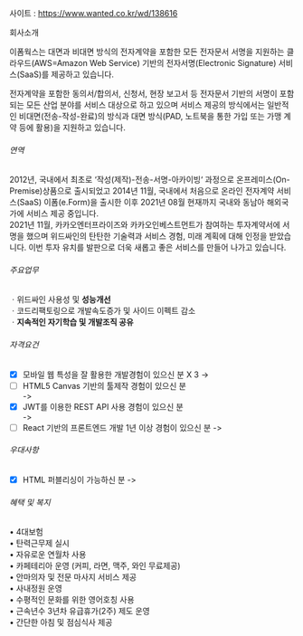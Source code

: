 사이트 : https://www.wanted.co.kr/wd/138616


회사소개  
  
이폼웍스는 대면과 비대면 방식의 전자계약을 포함한 모든 전자문서 서명을 지원하는 클라우드(AWS=Amazon Web Service) 기반의 전자서명(Electronic Signature) 서비스(SaaS)를 제공하고 있습니다.  
  
전자계약을 포함한 동의서/합의서, 신청서, 현장 보고서 등 전자문서 기반의 서명이 포함되는 모든 산업 분야를 서비스 대상으로 하고 있으며 서비스 제공의 방식에서는 일반적인 비대면(전송-작성-완료)의 방식과 대면 방식(PAD, 노트북을 통한 가입 또는 가맹 계약 등에 활용)을 지원하고 있습니다.  

###### 연역 
2012년, 국내에서 최초로 ‘작성(제작)-전송-서명-아카이빙‘ 과정으로 온프레미스(On-Premise)상품으로 출시되었고 
2014년 11월, 국내에서 처음으로 온라인 전자계약 서비스(SaaS) 이폼(e.Form)을 출시한 이후 
2021년 08월 현재까지 국내와 동남아 해외국가에 서비스 제공 중입니다.  
2021년 11월, 카카오엔터프라이즈와 카카오인베스트먼트가 참여하는 투자계약서에 서명을 했으며 위드싸인의 탄탄한 기술력과 서비스 경험, 미래 계획에 대해 인정을 받았습니다. 이번 투자 유치를 발판으로 더욱 새롭고 좋은 서비스를 만들어 나가고 있습니다.

###### 주요업무

ㆍ위드싸인 사용성 및 **성능개선**  
ㆍ코드리팩토링으로 개발속도증가 및 사이드 이펙트 감소  
ㆍ**지속적인 자기학습 및 개발조직 공유**

###### 자격요건

- [x]  모바일 웹 특성을 잘 활용한 개발경험이 있으신 분  X 3
	-> 
- [ ] HTML5 Canvas 기반의 툴제작 경험이 있으신 분  
	-> 
- [x] JWT를 이용한 REST API 사용 경험이 있으신 분  
	-> 
- [ ] React 기반의 프론트엔드 개발 1년 이상 경험이 있으신 분
	-> 

###### 우대사항

- [x] HTML 퍼블리싱이 가능하신 분
	-> 

###### 혜택 및 복지

• 4대보험  
• 탄력근무제 실시  
• 자유로운 연월차 사용  
• 카페테리아 운영 (커피, 라면, 맥주, 와인 무료제공)  
• 안마의자 및 전문 마사지 서비스 제공  
• 사내정원 운영  
• 수평적인 문화를 위한 영어호칭 사용  
• 근속년수 3년차 유급휴가(2주) 제도 운영  
• 간단한 아침 및 점심식사 제공